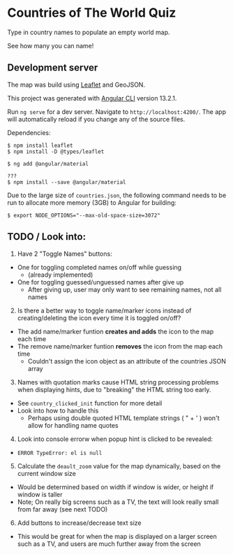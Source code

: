 
# Countries of The World Quiz

Type in country names to populate an empty world map.

See how many you can name!

## Development server

The map was build using [Leaflet](https://leafletjs.com/) and GeoJSON.

This project was generated with [Angular CLI](https://github.com/angular/angular-cli) version 13.2.1.

Run `ng serve` for a dev server. Navigate to `http://localhost:4200/`. The app will automatically reload if you change any of the source files.

Dependencies:

```
$ npm install leaflet
$ npm install -D @types/leaflet

$ ng add @angular/material

???
$ npm install --save @angular/material
```

Due to the large size of `countries.json`, the following command needs to be run to allocate more memory (3GB) to Angular for building:
```
$ export NODE_OPTIONS="--max-old-space-size=3072"
```

## TODO / Look into:

1. Have 2 "Toggle Names" buttons:
  - One for toggling completed names on/off while guessing
    - (already implemented)
  - One for toggling guessed/unguessed names after give up
    - After giving up, user may only want to see remaining names, not all names

2. Is there a better way to toggle name/marker icons instead of creating/deleting the icon every time it is toggled on/off?
  - The add name/marker funtion **creates and adds** the icon to the map each time
  - The remove name/marker funtion **removes** the icon from the map each time
    - Couldn't assign the icon object as an attribute of the countries JSON array

3. Names with quotation marks cause HTML string processing problems when displaying hints, due to "breaking" the HTML string too early.
  - See `country_clicked_init` function for more detail
  - Look into how to handle this
    - Perhaps using double quoted HTML template strings ( " + ' ) won't allow for handling name quotes

4. Look into console errorw when popup hint is clicked to be revealed:
  - `ERROR TypeError: el is null`

5. Calculate the `deault_zoom` value for the map dynamically, based on the current window size
  - Would be determined based on width if window is wider, or height if window is taller
  - Note; On really big screens such as a TV, the text will look really small from far away (see next TODO)

6. Add buttons to increase/decrease text size
  - This would be great for when the map is displayed on a larger screen such as a TV, and users are much further away from the screen
